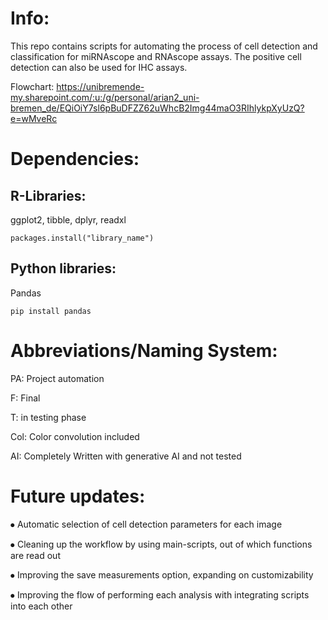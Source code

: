# Info:

This repo contains scripts for automating the process of cell detection and classification for miRNAscope and RNAscope assays. The positive cell detection can also be used for IHC assays. 


Flowchart:
https://unibremende-my.sharepoint.com/:u:/g/personal/arian2_uni-bremen_de/EQiOiY7sl6pBuDFZZ62uWhcB2Img44maO3RIhlykpXyUzQ?e=wMveRc

# Dependencies:

## R-Libraries:

ggplot2, tibble, dplyr, readxl

```
packages.install("library_name")
```


## Python libraries:

Pandas

```
pip install pandas
```



# Abbreviations/Naming System:

PA: Project automation

F: Final

T: in testing phase

Col: Color convolution included

AI: Completely Written with generative AI and not tested

# Future updates:

⦁	Automatic selection of cell detection parameters for each image

⦁	Cleaning up the workflow by using main-scripts, out of which functions are read out

⦁	Improving the save measurements option, expanding on customizability

⦁	Improving the flow of performing each analysis with integrating scripts into each other
